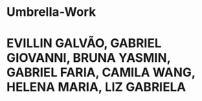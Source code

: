 # Umbrella-Work
# EVILLIN GALVÃO, GABRIEL GIOVANNI, BRUNA YASMIN, GABRIEL FARIA, CAMILA WANG, HELENA MARIA, LIZ GABRIELA 
